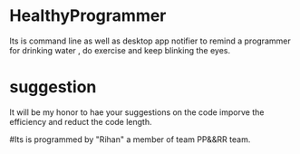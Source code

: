 
# HealthyProgrammer

Its is command line as well as desktop app notifier to remind a programmer for drinking water , do exercise and keep blinking the eyes.

# suggestion
It will be my honor to hae your suggestions  on the code imporve the efficiency and reduct the code length.

#Its is programmed by "Rihan" a member of team PP&&RR team.
